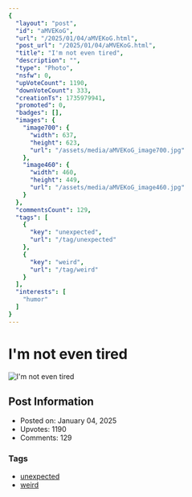 ```yaml
---
{
  "layout": "post",
  "id": "aMVEKoG",
  "url": "/2025/01/04/aMVEKoG.html",
  "post_url": "/2025/01/04/aMVEKoG.html",
  "title": "I'm not even tired",
  "description": "",
  "type": "Photo",
  "nsfw": 0,
  "upVoteCount": 1190,
  "downVoteCount": 333,
  "creationTs": 1735979941,
  "promoted": 0,
  "badges": [],
  "images": {
    "image700": {
      "width": 637,
      "height": 623,
      "url": "/assets/media/aMVEKoG_image700.jpg"
    },
    "image460": {
      "width": 460,
      "height": 449,
      "url": "/assets/media/aMVEKoG_image460.jpg"
    }
  },
  "commentsCount": 129,
  "tags": [
    {
      "key": "unexpected",
      "url": "/tag/unexpected"
    },
    {
      "key": "weird",
      "url": "/tag/weird"
    }
  ],
  "interests": [
    "humor"
  ]
}
---
```


# I'm not even tired

![I'm not even tired](/assets/media/aMVEKoG_image700.jpg)

## Post Information

- Posted on: January 04, 2025
- Upvotes: 1190
- Comments: 129

### Tags

- [unexpected](/tag/unexpected)
- [weird](/tag/weird)

